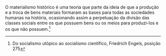 O materialismo histórico é uma teoria que parte da ideia de que a produção e a troca de bens materiais formaram as bases para todas as sociedades humanas na história, ocasionando assim a perpetuação da divisão das classes sociais entre os que possuem bens ou os meios para produzi-los e os que não possuem.[^1]

[^1]: Do socialismo utópico ao socialismo científico, Friedrich Engels, posição 275
